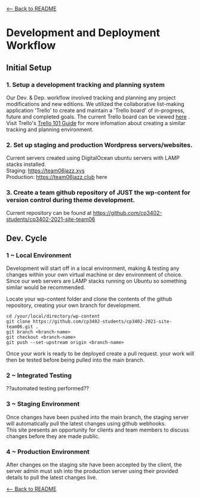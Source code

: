 [<-- Back to README](README.md)
# Development and Deployment Workflow
## Initial Setup
### 1. Setup a development tracking and planning system
Our Dev. & Dep. workflow involved tracking and planning any project modifications and new editions. We utilized the collaborative list-making application 'Trello' to create and maintain a 'Trello board' of in-progress, future and completed goals. The current Trello board can be viewed [here](https://www.trello.com/b/ZWsBaja8/group-06) . Visit Trello's [Trello 101 Guide](https://www.trello.com/guide/trello-101) for more infomation about creating a similar tracking and planning environment.

### 2. Set up staging and production Wordpress servers/websites.  
Current servers created using DigitalOcean ubuntu servers with LAMP stacks installed.  
Staging: https://team06jazz.xys  
Production: https://team06jazz.club here

### 3. Create a team github repository of JUST the wp-content for version control during theme development.  
Current repository can be found at https://github.com/cp3402-students/cp3402-2021-site-team06

## Dev. Cycle
### 1 ~ Local Environment
Development will start off in a local environment, making & testing any changes within your own virtual machine or dev environment of choice. Since our web servers are LAMP stacks running on Ubuntu so something similar would be recommended.  

Locate your wp-content folder and clone the contents of the github repository, creating your own branch for development.
```
cd /your/local/directory/wp-content
git clone https://github.com/cp3402-students/cp3402-2021-site-team06.git .
git branch <branch-name>
git checkout <branch-name>
git push --set-upstream origin <branch-name>
```
Once your work is ready to be deployed create a pull request. your work will then be tested before being pulled into the main branch.

### 2 ~ Integrated Testing
??automated testing performed??

### 3 ~ Staging Environment
Once changes have been pushed into the main branch, the staging server will automatically pull the latest changes using github webhooks.  
This site presents an opportunity for clients and team members to discuss changes before they are made public.

### 4 ~ Production Environment
After changes on the staging site have been accepted by the client, the server admin must ssh into the production server using their provided details to pull the latest changes live.

[<-- Back to README](README.md)
